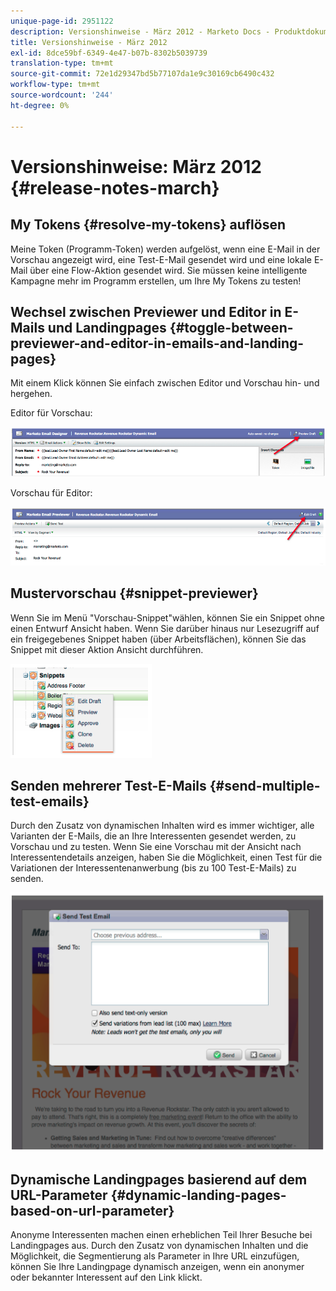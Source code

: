 ```yaml
---
unique-page-id: 2951122
description: Versionshinweise - März 2012 - Marketo Docs - Produktdokumentation
title: Versionshinweise - März 2012
exl-id: 8dce59bf-6349-4e47-b07b-8302b5039739
translation-type: tm+mt
source-git-commit: 72e1d29347bd5b77107da1e9c30169cb6490c432
workflow-type: tm+mt
source-wordcount: '244'
ht-degree: 0%

---
```


# Versionshinweise: März 2012 {#release-notes-march}

## My Tokens {#resolve-my-tokens} auflösen

Meine Token (Programm-Token) werden aufgelöst, wenn eine E-Mail in der Vorschau angezeigt wird, eine Test-E-Mail gesendet wird und eine lokale E-Mail über eine Flow-Aktion gesendet wird. Sie müssen keine intelligente Kampagne mehr im Programm erstellen, um Ihre My Tokens zu testen!

## Wechsel zwischen Previewer und Editor in E-Mails und Landingpages {#toggle-between-previewer-and-editor-in-emails-and-landing-pages}

Mit einem Klick können Sie einfach zwischen Editor und Vorschau hin- und hergehen.

Editor für Vorschau:

![](assets/image2014-9-23-10-3a0-3a13.png)

Vorschau für Editor:

![](assets/image2014-9-23-10-3a0-3a25.png)

## Mustervorschau {#snippet-previewer}

Wenn Sie im Menü &quot;Vorschau-Snippet&quot;wählen, können Sie ein Snippet ohne einen Entwurf Ansicht haben. Wenn Sie darüber hinaus nur Lesezugriff auf ein freigegebenes Snippet haben (über Arbeitsflächen), können Sie das Snippet mit dieser Aktion Ansicht durchführen.

![](assets/image2014-9-23-10-3a0-3a37.png)

## Senden mehrerer Test-E-Mails {#send-multiple-test-emails}

Durch den Zusatz von dynamischen Inhalten wird es immer wichtiger, alle Varianten der E-Mails, die an Ihre Interessenten gesendet werden, zu Vorschau und zu testen. Wenn Sie eine Vorschau mit der Ansicht nach Interessentendetails anzeigen, haben Sie die Möglichkeit, einen Test für die Variationen der Interessentenanwerbung (bis zu 100 Test-E-Mails) zu senden.

![](assets/image2014-9-23-10-3a0-3a50.png)

## Dynamische Landingpages basierend auf dem URL-Parameter {#dynamic-landing-pages-based-on-url-parameter}

Anonyme Interessenten machen einen erheblichen Teil Ihrer Besuche bei Landingpages aus. Durch den Zusatz von dynamischen Inhalten und die Möglichkeit, die Segmentierung als Parameter in Ihre URL einzufügen, können Sie Ihre Landingpage dynamisch anzeigen, wenn ein anonymer oder bekannter Interessent auf den Link klickt.
